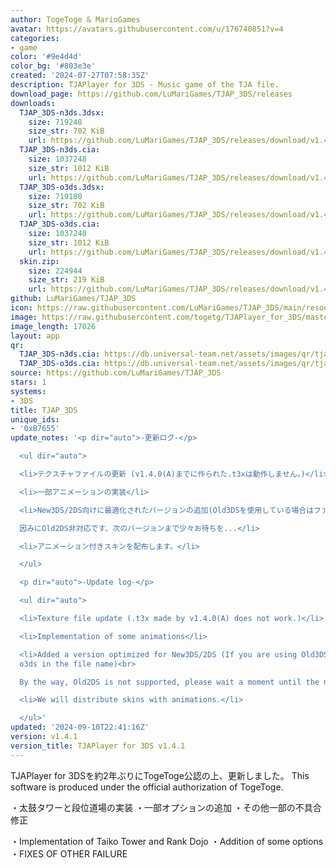```yaml
---
author: TogeToge & MarioGames
avatar: https://avatars.githubusercontent.com/u/176740851?v=4
categories:
- game
color: '#9e4d4d'
color_bg: '#803e3e'
created: '2024-07-27T07:58:35Z'
description: TJAPlayer for 3DS - Music game of the TJA file.
download_page: https://github.com/LuMariGames/TJAP_3DS/releases
downloads:
  TJAP_3DS-n3ds.3dsx:
    size: 719248
    size_str: 702 KiB
    url: https://github.com/LuMariGames/TJAP_3DS/releases/download/v1.4.1/TJAP_3DS-n3ds.3dsx
  TJAP_3DS-n3ds.cia:
    size: 1037248
    size_str: 1012 KiB
    url: https://github.com/LuMariGames/TJAP_3DS/releases/download/v1.4.1/TJAP_3DS-n3ds.cia
  TJAP_3DS-o3ds.3dsx:
    size: 719180
    size_str: 702 KiB
    url: https://github.com/LuMariGames/TJAP_3DS/releases/download/v1.4.1/TJAP_3DS-o3ds.3dsx
  TJAP_3DS-o3ds.cia:
    size: 1037248
    size_str: 1012 KiB
    url: https://github.com/LuMariGames/TJAP_3DS/releases/download/v1.4.1/TJAP_3DS-o3ds.cia
  skin.zip:
    size: 224944
    size_str: 219 KiB
    url: https://github.com/LuMariGames/TJAP_3DS/releases/download/v1.4.1/skin.zip
github: LuMariGames/TJAP_3DS
icon: https://raw.githubusercontent.com/LuMariGames/TJAP_3DS/main/resource/icon.png
image: https://raw.githubusercontent.com/togetg/TJAPlayer_for_3DS/master/resource/banner.png
image_length: 17026
layout: app
qr:
  TJAP_3DS-n3ds.cia: https://db.universal-team.net/assets/images/qr/tjap_3ds-n3ds-cia.png
  TJAP_3DS-o3ds.cia: https://db.universal-team.net/assets/images/qr/tjap_3ds-o3ds-cia.png
source: https://github.com/LuMariGames/TJAP_3DS
stars: 1
systems:
- 3DS
title: TJAP_3DS
unique_ids:
- '0xB7655'
update_notes: '<p dir="auto">-更新ログ-</p>

  <ul dir="auto">

  <li>テクスチャファイルの更新 (v1.4.0(A)までに作られた.t3xは動作しません。)</li>

  <li>一部アニメーションの実装</li>

  <li>New3DS/2DS向けに最適化されたバージョンの追加(Old3DSを使用している場合はファイル名にo3dsがあるのをお使い下さい)<br>

  因みにOld2DS非対応です、次のバージョンまで少々お待ちを...</li>

  <li>アニメーション付きスキンを配布します。</li>

  </ul>

  <p dir="auto">-Update log-</p>

  <ul dir="auto">

  <li>Texture file update (.t3x made by v1.4.0(A) does not work.)</li>

  <li>Implementation of some animations</li>

  <li>Added a version optimized for New3DS/2DS (If you are using Old3DS, please use
  o3ds in the file name)<br>

  By the way, Old2DS is not supported, please wait a moment until the next version...</li>

  <li>We will distribute skins with animations.</li>

  </ul>'
updated: '2024-09-10T22:41:16Z'
version: v1.4.1
version_title: TJAPlayer for 3DS v1.4.1
---
```

TJAPlayer for 3DSを約2年ぶりにTogeToge公認の上、更新しました。
This software is produced under the official authorization of TogeToge.

・太鼓タワーと段位道場の実装
・一部オプションの追加
・その他一部の不具合修正

・Implementation of Taiko Tower and Rank Dojo
・Addition of some options
・FIXES OF OTHER FAILURE